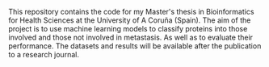 This repository contains the code for my Master's thesis in Bioinformatics for Health Sciences at the University of A Coruña (Spain). The aim of the project is to use machine learning models to classify proteins into those involved and those not involved in metastasis. As well as to evaluate their performance. The datasets and results will be available after the publication to a research journal.
